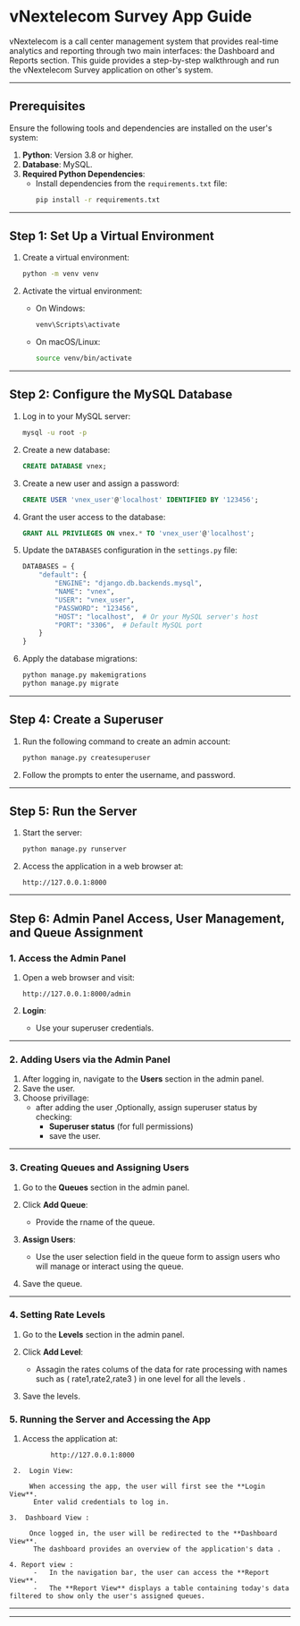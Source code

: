 
# vNextelecom Survey App Guide

vNextelecom is a call center management system that provides real-time analytics and reporting through two main interfaces: the Dashboard and Reports section.
This guide provides a step-by-step walkthrough and run the vNextelecom Survey application on other's system.

---

## Prerequisites

Ensure the following tools and dependencies are installed on the user's system:

1. **Python**: Version 3.8 or higher.
3. **Database**: MySQL.
5. **Required Python Dependencies**:
   - Install dependencies from the `requirements.txt` file:
     ```bash
     pip install -r requirements.txt
     ```
---

## Step 1: Set Up a Virtual Environment

1. Create a virtual environment:

   ```bash
   python -m venv venv
   ```

2. Activate the virtual environment:
   - On Windows:
     ```bash
     venv\Scripts\activate
     ```
   - On macOS/Linux:
     ```bash
     source venv/bin/activate
     ```

---

## Step 2: Configure the MySQL Database

1. Log in to your MySQL server:

   ```bash
   mysql -u root -p
   ```

2. Create a new database:

   ```sql
   CREATE DATABASE vnex;
   ```

3. Create a new user and assign a password:

   ```sql
   CREATE USER 'vnex_user'@'localhost' IDENTIFIED BY '123456';
   ```

4. Grant the user access to the database:

   ```sql
   GRANT ALL PRIVILEGES ON vnex.* TO 'vnex_user'@'localhost';
   ```

5. Update the `DATABASES` configuration in the `settings.py` file:

   ```python
   DATABASES = {
       "default": {
           "ENGINE": "django.db.backends.mysql",
           "NAME": "vnex",
           "USER": "vnex_user",
           "PASSWORD": "123456",
           "HOST": "localhost",  # Or your MySQL server's host
           "PORT": "3306",  # Default MySQL port
       }
   }
   ```

6. Apply the database migrations:

   ```bash
   python manage.py makemigrations
   python manage.py migrate
   ```

---

## Step 4: Create a Superuser

1. Run the following command to create an admin account:

   ```bash
   python manage.py createsuperuser
   ```

2. Follow the prompts to enter the username, and password.

---

## Step 5: Run the Server

1. Start the server:

   ```bash
   python manage.py runserver
   ```

2. Access the application in a web browser at:

   ```
   http://127.0.0.1:8000
   ```

---

## 
## Step 6: Admin Panel Access, User Management, and Queue Assignment

### 1. Access the Admin Panel

1.  Open a web browser and visit:
    
    ```
    http://127.0.0.1:8000/admin
    
    ```
    
3.  **Login**:
    
    -   Use your superuser credentials. 

----------

### 2. Adding Users via the Admin Panel

1.  After logging in, navigate to the **Users** section in the admin panel.
2.  Save the user. 
3.  Choose privillage:
    -   after adding the user ,Optionally, assign superuser status by checking:
        -   **Superuser status** (for full permissions)
        - save the user.

----------

### 3. Creating Queues and Assigning Users

1.  Go to the **Queues** section in the admin panel.
    
2.  Click **Add Queue**:
    -   Provide the rname of the queue.
3.  **Assign Users**:
    -   Use the user selection field in the queue form to assign users who will manage or interact using the queue.
4.  Save the queue.
    
----------
 ### **4. Setting Rate Levels**
 
 1.  Go to the **Levels** section in the admin panel.
    
2.  Click **Add Level**: 
    -   Assagin the rates colums of the data  for rate processing with names such as 
      ( rate1,rate2,rate3 )  in one level for all the levels .
3.  Save the levels.

### 5. Running the Server and Accessing the App

   1.  Access the application at:

                  http://127.0.0.1:8000
   
   
     2.  Login View:
    
         When accessing the app, the user will first see the **Login View**.
          Enter valid credentials to log in.
        
    3.  Dashboard View :
            
         Once logged in, the user will be redirected to the **Dashboard View**.
          The dashboard provides an overview of the application's data .
          
    4. Report view : 
          -   In the navigation bar, the user can access the **Report View**.
          -   The **Report View** displays a table containing today's data filtered to show only the user's assigned queues.
    
        
    
    
    
 
----------

----------
